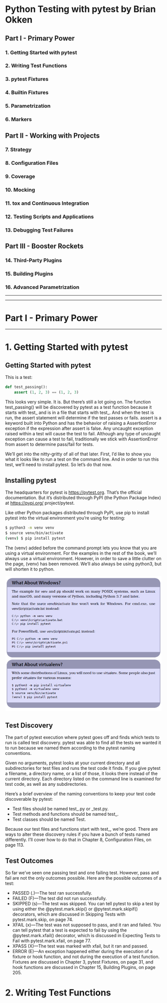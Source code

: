 # Python Testing with pytest by Brian Okken

## Part I - Primary Power

### 1. Getting Started with pytest
### 2. Writing Test Functions
### 3. pytest Fixtures
### 4. Builtin Fixtures
### 5. Parametrization
### 6. Markers

## Part II - Working with Projects

### 7. Strategy
### 8. Configuration Files
### 9. Coverage
### 10. Mocking
### 11. tox and Continuous Integration
### 12. Testing Scripts and Applications
### 13. Debugging Test Failures

## Part III - Booster Rockets

### 14. Third-Party Plugins
### 15. Building Plugins
### 16. Advanced Parametrization

---
---

# Part I - Primary Power

---

# 1. Getting Started with pytest

## Getting Started with pytest

This is a test:

```python
def test_passing():
    assert (1, 2, 3) == (1, 2, 3)
```

This looks very simple. It is. But there’s still a lot going on. The function test_passing() will be discovered by pytest as a test function because it starts with test_ and is in a file that starts with test_. And when the test is run, the assert statement will determine if the test passes or fails. assert is a keyword built into Python and has the behavior of raising a AssertionError exception if the expression after assert is false. Any uncaught exception raised within a test will cause the test to fail. Although any type of uncaught exception can cause a test to fail, traditionally we stick with AssertionError from assert to determine pass/fail for tests.

We’ll get into the nitty-gritty of all of that later. First, I’d like to show you what it looks like to run a test on the command line. And in order to run this test, we’ll need to install pytest. So let’s do that now.

## Installing pytest

The headquarters for pytest is https://pytest.org. That’s the official documentation. But it’s distributed through PyPI (the Python Package Index) at https://pypi.org/ project/pytest.

Like other Python packages distributed through PyPI, use pip to install pytest into the virtual environment you’re using for testing:

```bash
$ python3 -m venv venv
$ source venv/bin/activate
(venv) $ pip install pytest
```

The (venv) added before the command prompt lets you know that you are using a virtual environment. For the examples in the rest of the book, we’ll always use a virtual environment. However, in order to save a little clutter on the page, (venv) has been removed. We’ll also always be using python3, but will shorten it to python.

![Figure](ScreenshotsForNotes/Chapter1/Venv.PNG)

## Test Discovery

The part of pytest execution where pytest goes off and finds which tests to run is called test discovery. pytest was able to find all the tests we wanted it to run because we named them according to the pytest naming conventions.

Given no arguments, pytest looks at your current directory and all subdirectories for test files and runs the test code it finds. If you give pytest a filename, a directory name, or a list of those, it looks there instead of the current directory. Each directory listed on the command line is examined for test code, as well as any subdirectories.

Here’s a brief overview of the naming conventions to keep your test code discoverable by pytest:

* Test files should be named test_<something>.py or <something>_test.py.
* Test methods and functions should be named test_<something>.
* Test classes should be named Test<Something>.

Because our test files and functions start with test_, we’re good. There are ways to alter these discovery rules if you have a bunch of tests named differently. I’ll cover how to do that in Chapter 8, Configuration Files, on page 113.

## Test Outcomes

So far we’ve seen one passing test and one failing test. However, pass and fail are not the only outcomes possible. Here are the possible outcomes of a test:

* PASSED (.)—The test ran successfully.
* FAILED (F)—The test did not run successfully.
* SKIPPED (s)—The test was skipped. You can tell pytest to skip a test by using either the @pytest.mark.skip() or @pytest.mark.skipif() decorators, which are discussed in Skipping Tests with pytest.mark.skip, on page 74.
* XFAIL (x)—The test was not supposed to pass, and it ran and failed. You can tell pytest that a test is expected to fail by using the @pytest.mark.xfail() decorator, which is discussed in Expecting Tests to Fail with pytest.mark.xfail, on page 77.
* XPASS (X)—The test was marked with xfail, but it ran and passed.
* ERROR (E)—An exception happened either during the execution of a fixture or hook function, and not during the execution of a test function. Fixtures are discussed in Chapter 3, pytest Fixtures, on page 31, and hook functions are discussed in Chapter 15, Building Plugins, on page 205.

# 2. Writing Test Functions

